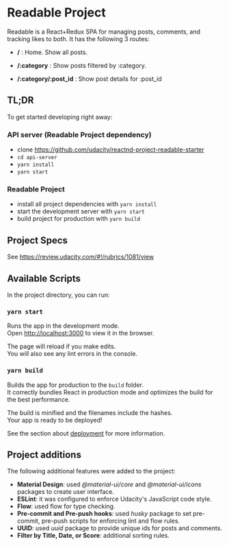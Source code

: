 # Readable Project

Readable is a React+Redux SPA for managing posts, comments, and tracking likes to both. It has the following 3 routes:

* **/** : Home. Show all posts.

* **/:category** : Show posts filtered by :category.

* **/:category/:post_id** : Show post details for :post_id

## TL;DR

To get started developing right away:

### API server (Readable Project dependency)
* clone https://github.com/udacity/reactnd-project-readable-starter
* `cd api-server`
* `yarn install`
* `yarn start`

### Readable Project
* install all project dependencies with `yarn install`
* start the development server with `yarn start`
* build project for production with `yarn build`

## Project Specs

See https://review.udacity.com/#!/rubrics/1081/view

## Available Scripts

In the project directory, you can run:

### `yarn start`

Runs the app in the development mode.<br>
Open [http://localhost:3000](http://localhost:3000) to view it in the browser.

The page will reload if you make edits.<br>
You will also see any lint errors in the console.

### `yarn build`

Builds the app for production to the `build` folder.<br>
It correctly bundles React in production mode and optimizes the build for the best performance.

The build is minified and the filenames include the hashes.<br>
Your app is ready to be deployed!

See the section about [deployment](https://facebook.github.io/create-react-app/docs/deployment) for more information.

## Project additions

The following additional features were added to the project:

* **Material Design**: used *@material-ui/core* and *@material-ui/icons* packages to create user interface.
* **ESLint**: it was configured to enforce Udacity's JavaScript code style.
* **Flow**: used flow for type checking.
* **Pre-commit and Pre-push hooks**: used *husky* package to set pre-commit, pre-push scripts for enforcing lint and flow rules.
* **UUID**: used *uuid* package to provide unique ids for posts and comments.
* **Filter by Title, Date, or Score**: additional sorting rules.